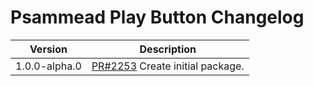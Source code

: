 # Psammead Play Button Changelog

<!-- prettier-ignore -->
| Version | Description |
| ------------- | ----------- |
| 1.0.0-alpha.0 | [PR#2253](https://github.com/bbc/psammead/pull/2253) Create initial package. |
